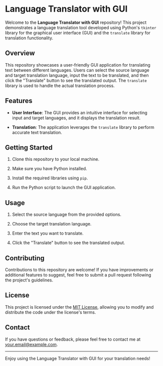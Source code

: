 # Language Translator with GUI

Welcome to the **Language Translator with GUI** repository! This project demonstrates a language translation tool developed using Python's `tkinter` library for the graphical user interface (GUI) and the `translate` library for translation functionality.

## Overview

This repository showcases a user-friendly GUI application for translating text between different languages. Users can select the source language and target translation language, input the text to be translated, and then click the "Translate" button to see the translated output. The `translate` library is used to handle the actual translation process.

## Features

- **User Interface**: The GUI provides an intuitive interface for selecting input and target languages, and it displays the translation result.

- **Translation**: The application leverages the `translate` library to perform accurate text translation.

## Getting Started

1. Clone this repository to your local machine.

2. Make sure you have Python installed.

3. Install the required libraries using `pip`.

4. Run the Python script to launch the GUI application.

## Usage

1. Select the source language from the provided options.

2. Choose the target translation language.

3. Enter the text you want to translate.

4. Click the "Translate" button to see the translated output.

## Contributing

Contributions to this repository are welcome! If you have improvements or additional features to suggest, feel free to submit a pull request following the project's guidelines.

## License

This project is licensed under the [MIT License](LICENSE), allowing you to modify and distribute the code under the license's terms.

## Contact

If you have questions or feedback, please feel free to contact me at your.email@example.com.

---

Enjoy using the Language Translator with GUI for your translation needs!
